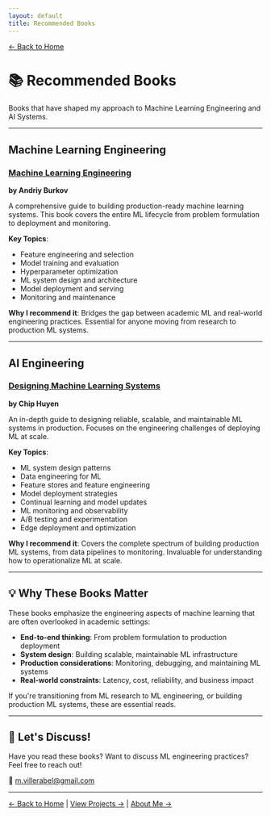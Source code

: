 ```yaml
---
layout: default
title: Recommended Books
---
```


[← Back to Home](./index.html)

# 📚 Recommended Books

Books that have shaped my approach to Machine Learning Engineering and AI Systems.

---

## Machine Learning Engineering

### [Machine Learning Engineering](http://www.mlebook.com/)
**by Andriy Burkov**

A comprehensive guide to building production-ready machine learning systems. This book covers the entire ML lifecycle from problem formulation to deployment and monitoring.

**Key Topics**:
- Feature engineering and selection
- Model training and evaluation
- Hyperparameter optimization
- ML system design and architecture
- Model deployment and serving
- Monitoring and maintenance

**Why I recommend it**: Bridges the gap between academic ML and real-world engineering practices. Essential for anyone moving from research to production ML systems.

---

## AI Engineering

### [Designing Machine Learning Systems](https://www.oreilly.com/library/view/designing-machine-learning/9781098107956/)
**by Chip Huyen**

An in-depth guide to designing reliable, scalable, and maintainable ML systems in production. Focuses on the engineering challenges of deploying ML at scale.

**Key Topics**:
- ML system design patterns
- Data engineering for ML
- Feature stores and feature engineering
- Model deployment strategies
- Continual learning and model updates
- ML monitoring and observability
- A/B testing and experimentation
- Edge deployment and optimization

**Why I recommend it**: Covers the complete spectrum of building production ML systems, from data pipelines to monitoring. Invaluable for understanding how to operationalize ML at scale.

---

## 💡 Why These Books Matter

These books emphasize the engineering aspects of machine learning that are often overlooked in academic settings:

- **End-to-end thinking**: From problem formulation to production deployment
- **System design**: Building scalable, maintainable ML infrastructure
- **Production considerations**: Monitoring, debugging, and maintaining ML systems
- **Real-world constraints**: Latency, cost, reliability, and business impact

If you're transitioning from ML research to ML engineering, or building production ML systems, these are essential reads.

---

## 🤝 Let's Discuss!

Have you read these books? Want to discuss ML engineering practices? Feel free to reach out!

📧 [m.villerabel@gmail.com](mailto:m.villerabel@gmail.com)

---

[← Back to Home](./index.html) | [View Projects →](./projects.html) | [About Me →](./about.html)
